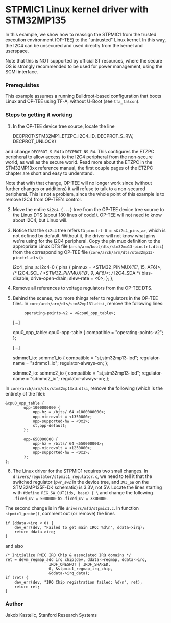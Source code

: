 # STPMIC1 Linux kernel driver with STM32MP135

In this example, we show how to reassign the STPMIC1 from the trusted execution
environment (OP-TEE) to the "untrusted" Linux kernel. In this way, the I2C4 can
be unsecured and used directly from the kernel and userspace.

Note that this is NOT supported by official ST resources, where the secure OS is
strongly recommended to be used for power management, using the SCMI interface.

### Prerequisites

This example assumes a running Buildroot-based configuration that boots Linux
and OP-TEE using TF-A, without U-Boot (see `tfa_falcon`).

### Steps to getting it working

1. In the OP-TEE device tree source, locate the line

    DECPROT(STM32MP1_ETZPC_I2C4_ID, DECPROT_S_RW, DECPROT_UNLOCK)

and change `DECPROT_S_RW` to `DECPROT_NS_RW`. This configures the ETZPC
peripheral to allow access to the I2C4 peripheral from the non-secure world, as
well as the secure world. Read more about the ETZPC in the STM32MP13xx reference
manual, the first couple pages of the ETZPC chapter are short and easy to
understand.

Note that with that change, OP-TEE will no longer work since (without further
changes or additions) it will refuse to talk to a non-secured peripheral. This
is not a problem, since the whole point of this example is to remove I2C4 from
OP-TEE's control.

2. Move the entire `&i2c4 {...}` tree from the OP-TEE device tree source to the
Linux DTS (about 180 lines of code!). OP-TEE will not need to know about I2C4,
but Linux will.

3. Notice that the `$i2c4` tree refers to `pinctrl-0 = <&i2c4_pins_a>`, which is
not defined by default. Without it, the driver will not know what pins we're
using for the I2C4 peripheral. Copy the pin mux definition to the appropriate
Linux DTS file (`arch/arm/boot/dts/stm32mp13-pinctrl.dtsi`) from the
corresponding OP-TEE file (`core/arch/arm/dts/stm32mp13-pinctrl.dtsi`):

    i2c4_pins_a: i2c4-0 {
    	pins {
    		pinmux = <STM32_PINMUX('E', 15, AF6)>, /* I2C4_SCL */
    			 <STM32_PINMUX('B', 9, AF6)>; /* I2C4_SDA */
    		bias-disable;
    		drive-open-drain;
    		slew-rate = <0>;
    	};
    };

4. Remove all references to voltage regulators from the OP-TEE DTS.

5. Behind the scenes, two more things refer to regulators in the OP-TEE files.
In `core/arch/arm/dts/stm32mp131.dtsi`, remove the following lines:

    		operating-points-v2 = <&cpu0_opp_table>;

    [...]

    cpu0_opp_table: cpu0-opp-table {
    	compatible = "operating-points-v2";
    };

    [...]

    sdmmc1_io: sdmmc1_io {
    	compatible = "st,stm32mp13-iod";
    	regulator-name = "sdmmc1_io";
    	regulator-always-on;
    };

    sdmmc2_io: sdmmc2_io {
    	compatible = "st,stm32mp13-iod";
    	regulator-name = "sdmmc2_io";
    	regulator-always-on;
    };

In `core/arch/arm/dts/stm32mp13xd.dtsi`, remove the following (which is the
entirety of the file):

    &cpu0_opp_table {
    		opp-1000000000 {
    			opp-hz = /bits/ 64 <1000000000>;
    			opp-microvolt = <1350000>;
    			opp-supported-hw = <0x2>;
    			st,opp-default;
    		};

    		opp-650000000 {
    			opp-hz = /bits/ 64 <650000000>;
    			opp-microvolt = <1250000>;
    			opp-supported-hw = <0x2>;
    		};
    };

6. The Linux driver for the STPMIC1 requires two small changes. In
`drivers/regulator/stpmic1_regulator.c`, we need to tell it that the switched
regulator (`pwr_sw2` in the device tree, and `3V3_SW` on the STM32MP135F-DK
schematic) is 3.3V, not 5V. Locate the lines starting with `#define
REG_SW_OUT(ids, base) { \` and change the following `.fixed_uV = 5000000` to
`.fixed_uV = 3300000`.

The second change is in file `drivers/mfd/stpmic1.c`. In function
`stpmic1_probe()`, comment out (or remove) the lines

    if (ddata->irq < 0) {
    	dev_err(dev, "Failed to get main IRQ: %d\n", ddata->irq);
    	return ddata->irq;
    }

and also

    /* Initialize PMIC IRQ Chip & associated IRQ domains */
    ret = devm_regmap_add_irq_chip(dev, ddata->regmap, ddata->irq,
    			       IRQF_ONESHOT | IRQF_SHARED,
    			       0, &stpmic1_regmap_irq_chip,
    			       &ddata->irq_data);
    if (ret) {
    	dev_err(dev, "IRQ Chip registration failed: %d\n", ret);
    	return ret;
    }

### Author

Jakob Kastelic, Stanford Research Systems

